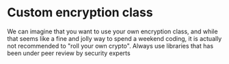 # Custom encryption class

We can imagine that you want to use your own encryption class, and while that seems like a fine and jolly way to spend a weekend coding, it is actually not recommended to "roll your own crypto". Always use libraries that has been under peer review by security experts
